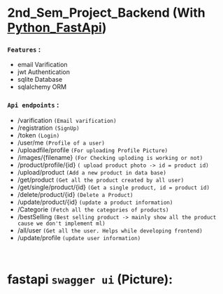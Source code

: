# 2nd_Sem_Project_Backend (With [Python_FastApi](https://fastapi.tiangolo.com/))

###  `Features` :
- email Varification
- jwt Authentication
- sqlite Database
- sqlalchemy ORM

### `Api endpoints` :
-  /varification `(Email varification)`
- /registration `(SignUp)`
- /token `(Login)`
- /user/me `(Profile of a user)`
- /uploadfile/profile `(For uploading Profile Picture)`
- /images/{filename} `(For Checking uploding is working or not)`
- /product/profile/{id} `( upload product photo -> id = product id)`
- /upload/product  `(Add a new product in data base)`
- /get/product `(Get all the product created by all user)`
- /get/single/product/{id} `(Get a single product, id = product id)`
- /delete/product/{id} `(Delete a Product)`
- /update/product/{id} `(update a product information)`
- /Categorie `(Fetch all the categories of products)`
- /bestSelling `(Best selling product -> mainly show all the product cause we don't implement ml)`
- /all/user `(Get all the user. Helps while developing frontend)`
- /update/profile `(update user information)`
  
<br>

# fastapi  `swagger ui`  (Picture):
